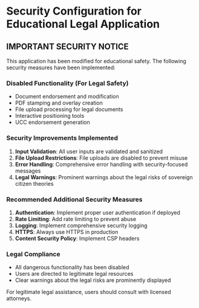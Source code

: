 # Security Configuration for Educational Legal Application

## IMPORTANT SECURITY NOTICE

This application has been modified for educational safety. The following security measures have been implemented:

### Disabled Functionality (For Legal Safety)
- Document endorsement and modification
- PDF stamping and overlay creation  
- File upload processing for legal documents
- Interactive positioning tools
- UCC endorsement generation

### Security Improvements Implemented
1. **Input Validation**: All user inputs are validated and sanitized
2. **File Upload Restrictions**: File uploads are disabled to prevent misuse
3. **Error Handling**: Comprehensive error handling with security-focused messages
4. **Legal Warnings**: Prominent warnings about the legal risks of sovereign citizen theories

### Recommended Additional Security Measures
1. **Authentication**: Implement proper user authentication if deployed
2. **Rate Limiting**: Add rate limiting to prevent abuse
3. **Logging**: Implement comprehensive security logging
4. **HTTPS**: Always use HTTPS in production
5. **Content Security Policy**: Implement CSP headers

### Legal Compliance
- All dangerous functionality has been disabled
- Users are directed to legitimate legal resources
- Clear warnings about the legal risks are prominently displayed

For legitimate legal assistance, users should consult with licensed attorneys.
